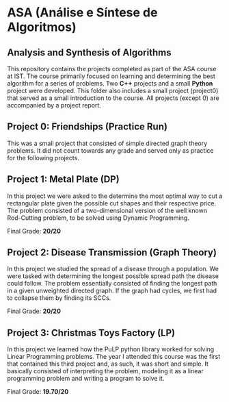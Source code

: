 # ASA (Análise e Síntese de Algoritmos)
## Analysis and Synthesis of Algorithms

This repository contains the projects completed as part of the ASA course at IST. The course primarily focused on learning and determining the best algorithm for a series of problems. Two **C++** projects and a small **Python** project were developed. This folder also includes a small project (project0) that served as a small introduction to the course. All projects (except 0) are accompanied by a project report.

## Project 0: Friendships (Practice Run)

This was a small project that consisted of simple directed graph theory problems. It did not count towards any grade and served only as practice for the following projects.

## Project 1: Metal Plate (DP)

In this project we were asked to the determine the most optimal way to cut a rectangular plate given the possible cut shapes and their respective price. The problem consisted of a two-dimensional version of the well known Rod-Cutting problem, to be solved using Dynamic Programming.

Final Grade: **20/20**

## Project 2: Disease Transmission (Graph Theory)

In this project we studied the spread of a disease through a population. We were tasked with determining the longest possible spread path the disease could follow. The problem essentially consisted of finding the longest path in a given unweighted directed graph. If the graph had cycles, we first had to collapse them by finding its SCCs.

Final Grade: **20/20**

## Project 3: Christmas Toys Factory (LP)

In this project we learned how the PuLP python library worked for solving Linear Programming problems. The year I attended this course was the first that contained this third project and, as such, it was short and simple. It basically consisted of interpreting the problem, modeling it as a linear programming problem and writing a program to solve it.

Final Grade: **19.70/20**